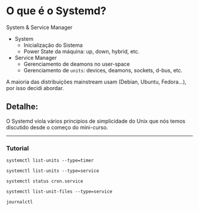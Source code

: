 # O que é o Systemd?

System & Service Manager

* System
    * Inicialização do Sistema
    * Power State da máquina: up, down, hybrid, etc.
* Service Manager
    * Gerenciamento de deamons no user-space
    * Gerenciamento de `units`: devices, deamons, sockets, d-bus, etc.

A maioria das distribuições mainstream usam (Debian, Ubuntu, Fedora...), por isso decidi abordar. 

## Detalhe:

O Systemd viola vários principios de simplicidade do Unix que nós temos discutido desde o começo do mini-curso.

-----------------------

### Tutorial

```
systemctl list-units --type=timer
```

```
systemctl list-units --type=service   
```

```
systemctl status cron.service
```

```
systemctl list-unit-files --type=service   
```

```
journalctl
```